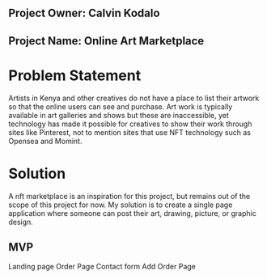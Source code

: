 ## Project Owner: Calvin Kodalo

## Project Name: Online Art Marketplace

# Problem Statement

Artists in Kenya and other creatives do not have a place to list their artwork so that the online users can see and purchase. Art work is typically available in art galleries and shows but these are inaccessible, yet technology has made it possible for creatives to show their work through sites like Pinterest, not to mention sites that use NFT technology such as Opensea and Momint. 

# Solution

A nft marketplace is an inspiration for this project, but remains out of the scope of this project for now. My solution is to create a single page application where someone can post their art, drawing, picture, or graphic design.

## MVP

Landing page
Order Page
Contact form
Add Order Page